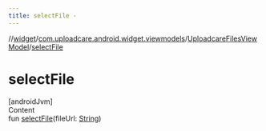 ```yaml
---
title: selectFile -
---
```

//[widget](../../index.md)/[com.uploadcare.android.widget.viewmodels](../index.md)/[UploadcareFilesViewModel](index.md)/[selectFile](select-file.md)



# selectFile  
[androidJvm]  
Content  
fun [selectFile](select-file.md)(fileUrl: [String](https://kotlinlang.org/api/latest/jvm/stdlib/kotlin/-string/index.html))  



